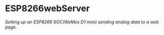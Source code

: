 
# ESP8266webServer
<p style ="font-style: italic">Setting up an ESP8266 SOC(WeMos D1 mini) sending analog data to a web page.</p>

